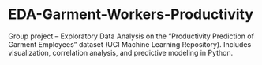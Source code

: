 # EDA-Garment-Workers-Productivity
Group project – Exploratory Data Analysis on the “Productivity Prediction of Garment Employees” dataset (UCI Machine Learning Repository). Includes visualization, correlation analysis, and predictive modeling in Python.
